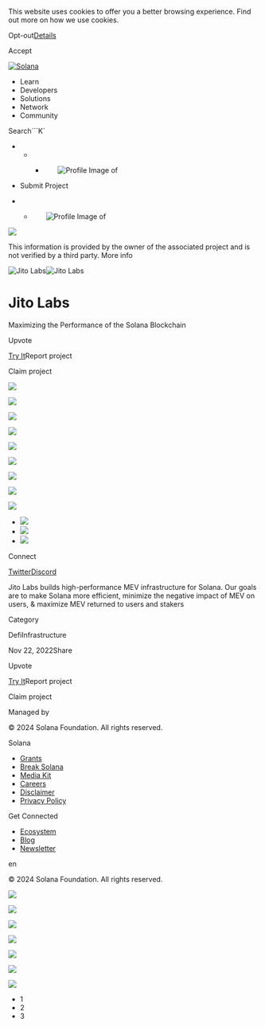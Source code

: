 This website uses cookies to offer you a better browsing experience. Find out
more on how we use cookies.

Opt-out[Details](/privacy-policy#collection-of-information)

Accept

[![Solana](/_next/static/media/logotype.e4df684f.svg)](/)

  * Learn
  * Developers
  * Solutions
  * Network
  * Community

Search```K`

  *   *   * ![](data:image/svg+xml,%3csvg%20xmlns=%27http://www.w3.org/2000/svg%27%20version=%271.1%27%20width=%2728%27%20height=%2728%27/%3e)![Profile Image of ](/_next/static/media/ecosystem_user.7ebb52fa.svg)

  * Submit Project
  *   * ![](data:image/svg+xml,%3csvg%20xmlns=%27http://www.w3.org/2000/svg%27%20version=%271.1%27%20width=%2728%27%20height=%2728%27/%3e)![Profile Image of ](/_next/static/media/ecosystem_user.7ebb52fa.svg)

![](/_next/image?url=%2F_next%2Fstatic%2Fmedia%2Fhero.631479cd.png&w=3840&q=75)

This information is provided by the owner of the associated project and is not
verified by a third party. More info

![Jito
Labs](/_next/image?url=%2Fapi%2Fprojectimg%2Fclarqccct002308l28y9d9jq0%3Ftype%3DLOGO&w=3840&q=75)![Jito
Labs](/_next/image?url=%2Fapi%2Fprojectimg%2Fclarqccct002308l28y9d9jq0%3Ftype%3DLOGO&w=3840&q=75)

# Jito Labs

Maximizing the Performance of the Solana Blockchain

Upvote

[Try It](https://www.jito.wtf/)Report project

Claim project

![](/api/projectimg/clarqccct002308l28y9d9jq0?type=IMG&number=0)

![](/api/projectimg/clarqccct002308l28y9d9jq0?type=IMG&number=1)

![](/api/projectimg/clarqccct002308l28y9d9jq0?type=IMG&number=2)

![](/api/projectimg/clarqccct002308l28y9d9jq0?type=IMG&number=0)

![](/api/projectimg/clarqccct002308l28y9d9jq0?type=IMG&number=1)

![](/api/projectimg/clarqccct002308l28y9d9jq0?type=IMG&number=2)

![](/api/projectimg/clarqccct002308l28y9d9jq0?type=IMG&number=0)

![](/api/projectimg/clarqccct002308l28y9d9jq0?type=IMG&number=1)

![](/api/projectimg/clarqccct002308l28y9d9jq0?type=IMG&number=2)

  * ![](/_next/image?url=%2Fapi%2Fprojectimg%2Fclarqccct002308l28y9d9jq0%3Ftype%3DIMG%26number%3D0&w=3840&q=75)
  * ![](/_next/image?url=%2Fapi%2Fprojectimg%2Fclarqccct002308l28y9d9jq0%3Ftype%3DIMG%26number%3D1&w=3840&q=75)
  * ![](/_next/image?url=%2Fapi%2Fprojectimg%2Fclarqccct002308l28y9d9jq0%3Ftype%3DIMG%26number%3D2&w=3840&q=75)

Connect

[Twitter](https://twitter.com/jito_labs)[Discord](https://discord.com/invite/5wGU5Bbz8E)

Jito Labs builds high-performance MEV infrastructure for Solana. Our goals are
to make Solana more efficient, minimize the negative impact of MEV on users, &
maximize MEV returned to users and stakers

Category

DefiInfrastructure

Nov 22, 2022Share

Upvote

[Try It](https://www.jito.wtf/)Report project

Claim project

Managed by

[](/)

[](/youtube)[](/twitter)[](/discord)[](/reddit)[](/github)[](/telegram)

© 2024 Solana Foundation. All rights reserved.

Solana

  * [Grants](https://solana.org/grants)
  * [Break Solana](https://break.solana.com/)
  * [Media Kit](/branding)
  * [Careers](https://jobs.solana.com/)
  * [Disclaimer](/tos)
  * [Privacy Policy](/privacy-policy)

Get Connected

  * [Ecosystem](/ecosystem)
  * [Blog](/news)
  * [Newsletter](/newsletter)

en

© 2024 Solana Foundation. All rights reserved.

![](/api/projectimg/clarqccct002308l28y9d9jq0?type=IMG&number=2)

![](/api/projectimg/clarqccct002308l28y9d9jq0?type=IMG&number=0)

![](/api/projectimg/clarqccct002308l28y9d9jq0?type=IMG&number=1)

![](/api/projectimg/clarqccct002308l28y9d9jq0?type=IMG&number=2)

![](/api/projectimg/clarqccct002308l28y9d9jq0?type=IMG&number=0)

![](/api/projectimg/clarqccct002308l28y9d9jq0?type=IMG&number=1)

![](/api/projectimg/clarqccct002308l28y9d9jq0?type=IMG&number=2)

  * 1
  * 2
  * 3

